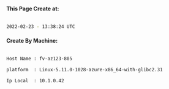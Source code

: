 
   
#### This Page Create at:

```bash

2022-02-23 - 13:38:24 UTC

```

#### Create By Machine:

```bash

Host Name : fv-az123-805

platform  : Linux-5.11.0-1028-azure-x86_64-with-glibc2.31

Ip Local  : 10.1.0.42

```

